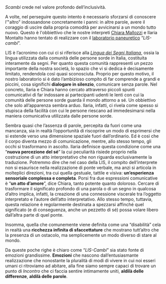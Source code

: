 *Scambi* crede nel valore profondo dell’inclusività.

A volte, nel perseguire questo intento è necessario sforzarsi di conoscere l’"altro" indossandone concretamente i panni: in altre parole, avere il coraggio di uscire dalla propria comodità per avvicinarsi a un mondo tutto nuovo. Questo è l'obbiettivo che le nostre interpreti <a href="https://scambi.org/author/chiara/" data-type="URL" data-id="https://scambi.org/author/chiara/" target="_blank" rel="noreferrer noopener">Chiara Mallozzi</a> e Ilaria Montalto hanno tentato di realizzare con il <a href="https://scambi.org/paneuretico/" rel="noreferrer noopener" data-type="URL" data-id="https://scambi.org/paneuretico/" target="_blank">laboratorio paneuretico</a> “*LIS-cambi*”.

LIS è l’acronimo con cui ci si riferisce alla *<a href="https://it.wikipedia.org/wiki/Lingua_dei_segni_italiana" rel="noreferrer noopener" data-type="URL" data-id="https://it.wikipedia.org/wiki/Lingua_dei_segni_italiana" target="_blank">Lingua dei Segni Italiana</a>*, ossia la lingua utilizzata dalla comunità delle persone sorde in Italia, costituita interamente da segni. Per quanto questa comunità rappresenti un pezzo importante della nostra società, lo spazio che vi si dedica è decisamente limitato, rendendola così quasi sconosciuta. Proprio per questo motivo, il nostro laboratorio si è dato l’ambizioso compito di far comprende a grandi e piccini, cosa significhi **dialogare in silenzio**, comunicare senza parole. Nel concreto, Ilaria e Chiara hanno cercato attraverso piccoli spunti comunicativi di far indossare ai partecipanti udenti le lenti con cui la comunità delle persone sorde guarda il mondo attorno a sé. Un obbiettivo che solo all’apparenza sembra arduo. Ilaria, infatti, ci rivela come spesso si stupisca della facilità con cui le persone riescano ad immedesimarsi nella maniera comunicativa utilizzata dalle persone sorde.

Sembra quasi che l’assenza di parole, percepita da fuori come una mancanza, sia in realtà l’opportunità di riscoprire un modo di esprimersi che si estende verso una dimensione spaziale fuori dall’ordinario. Ed è così che il corpo diventa mezzo di comunicazione, mentre, allo stesso tempo, gli occhi si trasformano in ascolto. Ilaria definisce questa condizione come una “**nuova percezione del sé**” la cui peculiarità risiede proprio nella costruzione di un atto interpretativo che non riguarda esclusivamente la traduzione. Potremmo dire che nel caso della LIS, il compito dell’interprete non si esaurisce nella realizzazione di ponte verbale, ma anzi si articola in molteplici direzioni, tra cui quella gestuale, tattile e visiva: **un’esperienza sensoriale complessa e completa**. Porsi fra due espressioni comunicative è “**un atto d’amore**”, dice Chiara, tanto potente quanto doloroso. Cercare di trasformare il significato profondo di una parola o di un segno in qualcosa d’altro implica, infatti, la creazione di una connessione viscerale tra l’oggetto interpretato e l’autore dell’atto interpretativo. Allo stesso tempo, tuttavia, questa relazione è regolarmente destinata a spezzarsi affinché quel significato (e di conseguenza, anche un pezzetto di sé) possa volare libero dall’altra parte di quel ponte.

Insomma, quella che comunemente viene definita come una “disabilità” cela in realtà una **ricchezza infinita di sfaccettature** che mostrano tutt’altro che la presenza di un ostacolo, ma semplicemente un modo diverso di stare al mondo.

Da queste poche righe è chiaro come “*LIS-Cambi*” sia stato fonte di emozioni grandissime. **Emozioni** che nascono dall’entusiasmante realizzazione che nonostante la pluralità di modi di vivere in cui noi esseri umani ci ritroviamo ad abitare, alla fine siamo sempre capaci di trovare un punto di *Incontro* che ci faccia sentire intimamente uniti, **aldilà delle differenze**, **aldilà delle parole**.
